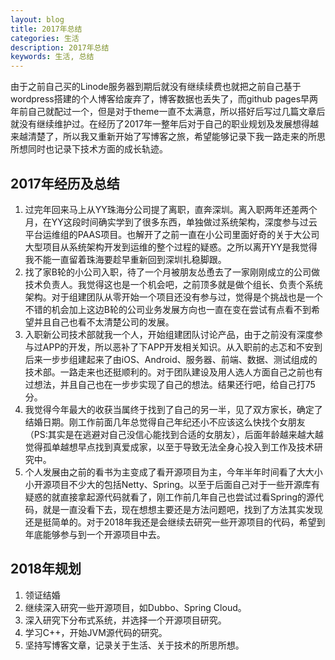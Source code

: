 ```yaml
---
layout: blog
title: 2017年总结
categories: 生活
description: 2017年总结
keywords: 生活, 总结
---
```


由于之前自己买的Linode服务器到期后就没有继续续费也就把之前自己基于wordpress搭建的个人博客给废弃了，博客数据也丢失了，而github pages早两年前自己就配过一个，但是对于theme一直不太满意，所以搭好后写过几篇文章后就没有继续维护过。在经历了2017年一整年后对于自己的职业规划及发展想得越来越清楚了，所以我又重新开始了写博客之旅，希望能够记录下我一路走来的所思所想同时也记录下技术方面的成长轨迹。

## 2017年经历及总结

1. 过完年回来马上从YY珠海分公司提了离职，直奔深圳。离入职两年还差两个月，在YY这段时间确实学到了很多东西，单独做过系统架构，深度参与过云平台运维组的PAAS项目。也解开了之前一直在小公司里面好奇的关于大公司大型项目从系统架构开发到运维的整个过程的疑惑。之所以离开YY是我觉得我不能一直留着珠海要趁早重新回到深圳扎稳脚跟。
2. 找了家B轮的小公司入职，待了一个月被朋友怂恿去了一家刚刚成立的公司做技术负责人。我觉得这也是一个机会吧，之前顶多就是做个组长、负责个系统架构。对于组建团队从零开始一个项目还没有参与过，觉得是个挑战也是一个不错的机会加上这边B轮的公司业务发展方向也一直在变在尝试有点看不到希望并且自己也看不太清楚公司的发展。
3. 入职新公司技术部就我一个人，开始组建团队讨论产品，由于之前没有深度参与过APP的开发，所以恶补了下APP开发相关知识。从入职前的忐忑和不安到后来一步步组建起来了由iOS、Android、服务器、前端、数据、测试组成的技术部。一路走来也还挺顺利的。对于团队建设及用人选人方面自己之前也有过想法，并且自己也在一步步实现了自己的想法。结果还行吧，给自己打75分。
4. 我觉得今年最大的收获当属终于找到了自己的另一半，见了双方家长，确定了结婚日期。刚工作前面几年总觉得自己年纪还小不应该这么快找个女朋友（PS:其实是在逃避对自己没信心能找到合适的女朋友），后面年龄越来越大越觉得孤单越想早点找到真爱成家，以至于导致无法全身心投入到工作及技术研究中。
5. 个人发展由之前的看书为主变成了看开源项目为主，今年半年时间看了大大小小开源项目不少大的包括Netty、Spring。以至于后面自己对于一些开源库有疑惑的就直接拿起源代码就看了，刚工作前几年自己也尝试过看Spring的源代码，就是一直没看下去，现在想想主要还是方法问题吧，找到了方法其实发现还是挺简单的。对于2018年我还是会继续去研究一些开源项目的代码，希望到年底能够参与到一个开源项目中去。

## 2018年规划

1. 领证结婚
2. 继续深入研究一些开源项目，如Dubbo、Spring Cloud。
3. 深入研究下分布式系统，并选择一个开源项目研究。
4. 学习C++，开始JVM源代码的研究。
5. 坚持写博客文章，记录关于生活、关于技术的所思所想。
